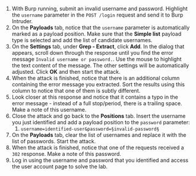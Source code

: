 1. With Burp running, submit an invalid username and password. Highlight the `username` parameter in the `POST /login` request and send it to Burp Intruder.
2. On the **Payloads** tab, notice that the `username` parameter is automatically marked as a payload position. Make sure that the **Simple list** payload type is selected and add the list of candidate usernames.
3. On the **Settings** tab, under **Grep - Extract**, click **Add**. In the dialog that appears, scroll down through the response until you find the error message `Invalid username or password.`. Use the mouse to highlight the text content of the message. The other settings will be automatically adjusted. Click **OK** and then start the attack.
4. When the attack is finished, notice that there is an additional column containing the error message you extracted. Sort the results using this column to notice that one of them is subtly different.
5. Look closer at this response and notice that it contains a typo in the error message - instead of a full stop/period, there is a trailing space. Make a note of this username.
6. Close the attack and go back to the **Positions** tab. Insert the username you just identified and add a payload position to the `password` parameter:
	1. `username=identified-user&password=§invalid-password§`
7. On the **Payloads** tab, clear the list of usernames and replace it with the list of passwords. Start the attack.
8. When the attack is finished, notice that one of the requests received a `302` response. Make a note of this password.
9. Log in using the username and password that you identified and access the user account page to solve the lab.